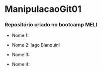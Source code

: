 # ManipulacaoGit01

### Repositório criado no bootcamp MELI

* Nome 1: 

* Nome 2: Iago Bianquini

* Nome 3: 

* Nome 4: 
